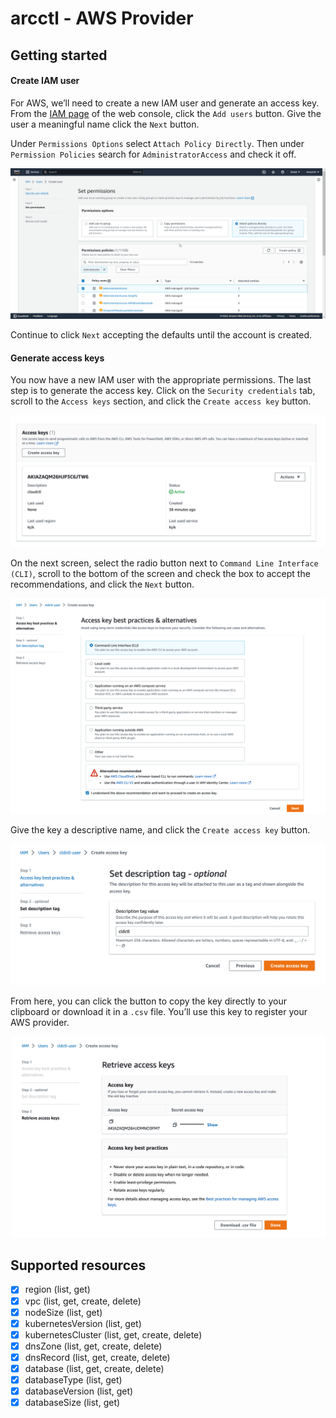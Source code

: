 # arcctl - AWS Provider

## Getting started

#### Create IAM user

For AWS, we’ll need to create a new IAM user and generate an access key. From the [IAM page](https://us-east-1.console.aws.amazon.com/iamv2/home?region=us-east-1#/users) of the web console, click the `Add users` button. Give the user a meaningful name click the `Next` button.

Under `Permissions Options` select `Attach Policy Directly`. Then under `Permission Policies` search for `AdministratorAccess` and check it off.

![Screenshot of the AWS custom policy creation page](../../../docs/static/aws_permissions.png)

Continue to click `Next` accepting the defaults until the account is created.

#### Generate access keys

You now have a new IAM user with the appropriate permissions. The last step is to generate the access key. Click on the `Security credentials` tab, scroll to the `Access keys` section, and click the `Create access key` button.

![Screenshot of the AWS credentials page](../../../docs/static/aws-access-key-created.png)

On the next screen, select the radio button next to `Command Line Interface (CLI)`, scroll to the bottom of the screen and check the box to accept the recommendations, and click the `Next` button.

![Screenshot of the AWS Access Key type page](../../../docs/static/aws-access-key-start.png)

Give the key a descriptive name, and click the `Create access key` button.

![Screenshot of the AWS Access Key finalization page](../../../docs/static/aws-access-key-creation.png)

From here, you can click the button to copy the key directly to your clipboard or download it in a `.csv` file. You’ll use this key to register your AWS provider.

![Screenshot of the AWS Access Key retrival page](../../../docs/static/aws-access-key-review.png)

## Supported resources

- [x] region (list, get)
- [x] vpc (list, get, create, delete)
- [x] nodeSize (list, get)
- [x] kubernetesVersion (list, get)
- [x] kubernetesCluster (list, get, create, delete)
- [x] dnsZone (list, get, create, delete)
- [x] dnsRecord (list, get, create, delete)
- [x] database (list, get, create, delete)
- [x] databaseType (list, get)
- [x] databaseVersion (list, get)
- [x] databaseSize (list, get)
